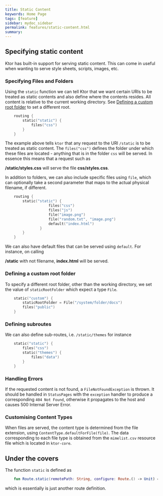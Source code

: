 ```yaml
---
title: Static Content
keywords: Home Page
tags: [feature]
sidebar: mydoc_sidebar
permalink: features/static-content.html
summary:   
---
```


## Specifying static content

Ktor has built-in support for serving static content. This can come in useful when wanting to serve style sheets, scripts, images, etc. 

### Specifying Files and Folders

Using the `static` function we can tell Ktor that we want certain URIs to be treated as static contents and also define where the contents resides. All content is relative to the current working directory. 
See [Defining a custom root folder](#defining-a-custom-root-folder) to set a different root. 
      
```kotlin
    routing {
        static("static") {
            files("css") 
        }
    }
```

The example above tells `ktor` that any request to the URI `/static` is to be treated as static content. The `files("css")` defines the folder under which these files
 are located - anything that is in the folder `css` will be served. In essence this means that a request such as
 

**/static/styles.css** will serve the file **css/styles.css**. 

In addition to folders, we can also include specific files using `file`, which can optionally take a second parameter that maps to the actual physical filename, if different.

 
```kotlin
    routing {
        static("static") {
                    files("css")
                    files("js")
                    file("image.png")
                    file("random.txt", "image.png")
                    default("index.html")
                }
        }
    }
```

We can also have default files that can be served using `default`. For instance, on calling

**/static** with not filename,  **index.html** will be served.

### Defining a custom root folder

To specify a different root folder, other than the working directory, we set the value of `staticRootFolder` which expect a type `File`.

```kotlin
    static("custom") {
        staticRootFolder = File("/system/folder/docs")
        files("public")
    }
```

### Defining subroutes

We can also define sub-routes, i.e. `/static/themes` for instance

```kotlin
    static("static") {
        files("css")
        static("themes") {
            files("data")
        }
    }
```

### Handling Errors

If the requested content is not found, a `FileNotFoundException` is thrown. It should be handled in `StatusPages` with the `exception` handler 
to produce a corresponding `404 Not Found`, otherwise it propagates to the host and causes 500 Internal Server Error. 

### Customising Content Types

When files are served, the content type is determined from the file extension, using `ContentType.defaultForFile(file)`. The data corresponding
to each file type is obtained from the `mimelist.csv` resource file which is located in `ktor-core`. 

## Under the covers

The function `static` is defined as

```kotlin
    fun Route.static(remotePath: String, configure: Route.() -> Unit) = route(remotePath, configure)
````

which is essentially is just another route definition. 


